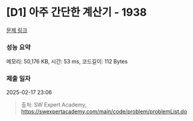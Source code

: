 # [D1] 아주 간단한 계산기 - 1938 

[문제 링크](https://swexpertacademy.com/main/code/problem/problemDetail.do?contestProbId=AV5PjsYKAMIDFAUq) 

### 성능 요약

메모리: 50,176 KB, 시간: 53 ms, 코드길이: 112 Bytes

### 제출 일자

2025-02-17 23:06



> 출처: SW Expert Academy, https://swexpertacademy.com/main/code/problem/problemList.do